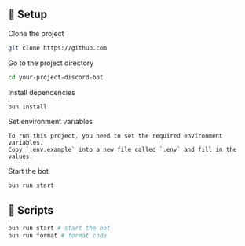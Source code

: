 ## 🤖 Setup

Clone the project

```bash
git clone https://github.com
```

Go to the project directory

```bash
cd your-project-discord-bot
```

Install dependencies

```bash
bun install
```

Set environment variables

```
To run this project, you need to set the required environment variables.
Copy `.env.example` into a new file called `.env` and fill in the values.
```

Start the bot

```bash
bun run start
```

## 📜 Scripts

```bash
bun run start # start the bot
bun run format # format code
```
